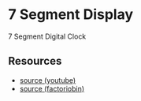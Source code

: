 # 7 Segment Display

7 Segment Digital Clock

## Resources

- [source (youtube)](https://www.youtube.com/watch?v=KTdvGZfWMX4)
- [source (factoriobin)](https://factoriobin.com/post/DKeOGhGt)
